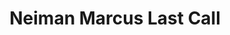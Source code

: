 ---
title: "Neiman Marcus Last Call"
url: /sunrise/neiman-marcus-last-call/
shop: department store
---